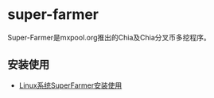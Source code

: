 # super-farmer

Super-Farmer是mxpool.org推出的Chia及Chia分叉币多挖程序。

## 安装使用
 * [Linux系统SuperFarmer安装使用](https://github.com/mx-pool/super-farmer/wiki/SuperFarmer-%E5%AE%89%E8%A3%85%E4%BD%BF%E7%94%A8%E6%8C%87%E5%8D%97)
